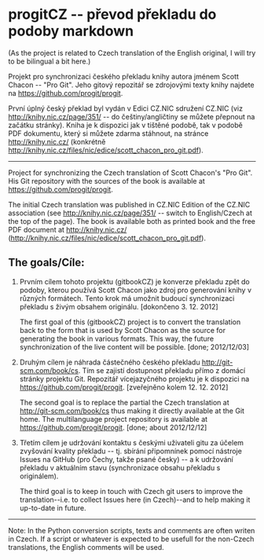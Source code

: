 # progitCZ -- převod překladu do podoby markdown

(As the project is related to Czech translation of the English original,
I will try to be bilingual a bit here.)

Projekt pro synchronizaci českého překladu knihy autora jménem
Scott Chacon -- "Pro Git". Jeho gitový repozitář se zdrojovými texty
knihy najdete na https://github.com/progit/progit.

První úplný český překlad byl vydán v Edici CZ.NIC sdružení CZ.NIC
(viz http://knihy.nic.cz/page/351/ -- do češtiny/angličtiny se můžete
přepnout na začátku stránky). Kniha je k dispozici jak v tištěné podobě,
tak v podobě PDF dokumentu, který si můžete zdarma stáhnout, na stránce
http://knihy.nic.cz/
(konkrétně http://knihy.nic.cz/files/nic/edice/scott_chacon_pro_git.pdf).

----------------

Project for synchronizing the Czech translation
of Scott Chacon's "Pro Git". His Git repository with the sources
of the book is available at https://github.com/progit/progit.

The initial Czech translation was published in CZ.NIC Edition
of the CZ.NIC association (see http://knihy.nic.cz/page/351/ -- switch
to English/Czech at the top of the page). The book is available both as printed
book and the free PDF document at http://knihy.nic.cz/
(http://knihy.nic.cz/files/nic/edice/scott_chacon_pro_git.pdf).


## The goals/Cíle:

1. Prvním cílem tohoto projektu (gitbookCZ) je konverze překladu zpět do podoby,
   kterou používá Scott Chacon jako zdroj pro generování knihy v různých formátech.
   Tento krok má umožnit budoucí synchronizaci překladu s živým obsahem originálu.
   [dokončeno 3. 12. 2012]

   The first goal of this (gitbookCZ) project is to convert the translation
   back to the form that is used by Scott Chacon as the source for generating
   the book in various formats. This way, the future synchronization
   of the live content will be possible. [done; 2012/12/03]

2. Druhým cílem je náhrada částečného českého překladu http://git-scm.com/book/cs.
   Tím se zajistí dostupnost překladu přímo z domácí stránky projektu Git.
   Repozitář vícejazyčného projektu je k dispozici
   na https://github.com/progit/progit. [zveřejněno kolem 12. 12. 2012]

   The second goal is to replace the partial the Czech translation
   at http://git-scm.com/book/cs thus making it directly available at the Git
   home. The multilanguage project repository is available
   at https://github.com/progit/progit. [done; about 2012/12/12]

3. Třetím cílem je udržování kontaktu s českými uživateli gitu za účelem
   zvyšování kvality překladu -- tj. sbírání připomnínek pomocí nástroje
   Issues na GitHub (pro Čechy, takže psané česky) -- a k udržování
   překladu v aktuálním stavu (synchronizace obsahu překladu s originálem).

   The third goal is to keep in touch with Czech git users to improve
   the translation--i.e. to collect Issues here (in Czech)--and to help
   making it up-to-date in future.

------
Note: In the Python conversion scripts, texts and comments are often
writen in Czech. If a script or whatever is expected to be usefull
for the non-Czech translations, the English comments will be used.